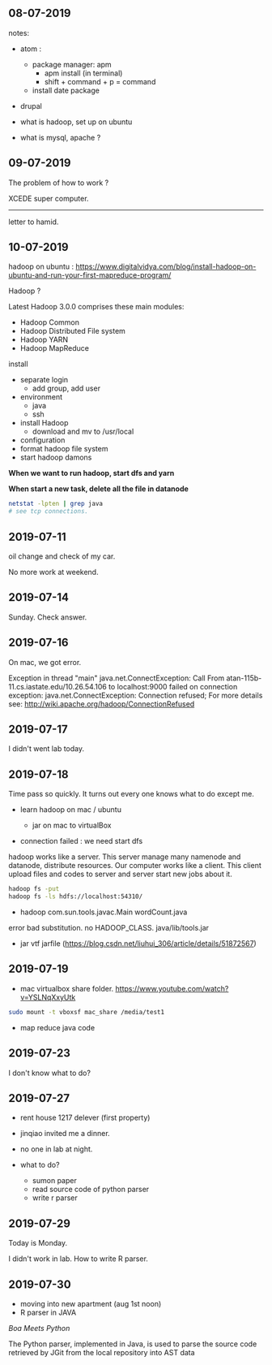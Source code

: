 ## 08-07-2019

notes:

- atom :
  - package manager: apm
    - apm install (in terminal)
    - shift + command + p = command
  - install date package

- drupal


- what is hadoop, set up on ubuntu
- what is mysql, apache ?

## 09-07-2019

The problem of how to work ?

XCEDE super computer.

----------

letter to hamid.


## 10-07-2019

hadoop on ubuntu : https://www.digitalvidya.com/blog/install-hadoop-on-ubuntu-and-run-your-first-mapreduce-program/

Hadoop ?

Latest Hadoop 3.0.0 comprises these main modules:
- Hadoop Common
- Hadoop Distributed File system
- Hadoop YARN
- Hadoop MapReduce

install

- separate login
  - add group, add user
- environment
  - java
  - ssh
- install Hadoop
  - download and mv to /usr/local
- configuration
- format hadoop file system
- start hadoop damons

**When we want to run hadoop, start dfs and yarn**

**When start a new task, delete all the file in datanode**

```sh
netstat -lpten | grep java
# see tcp connections.
```

## 2019-07-11

oil change and check of my car.

No more work at weekend.

## 2019-07-14

Sunday. Check answer.

## 2019-07-16

On mac, we got error.

Exception in thread "main" java.net.ConnectException: Call From atan-115b-11.cs.iastate.edu/10.26.54.106 to localhost:9000 failed on connection exception: java.net.ConnectException: Connection refused; For more details see:  http://wiki.apache.org/hadoop/ConnectionRefused


## 2019-07-17

I didn't went lab today.

## 2019-07-18

Time pass so quickly. It turns out every one knows what to do except me.

- learn hadoop on mac / ubuntu

  - jar on mac to virtualBox

- connection failed : we need start dfs

hadoop works like a server. This server manage many namenode and datanode, distribute resources. Our computer works like a client. This client upload files and codes to server and server start new jobs about it.

```sh
hadoop fs -put
hadoop fs -ls hdfs://localhost:54310/
```

- hadoop com.sun.tools.javac.Main wordCount.java

error bad substitution. no HADOOP_CLASS. java/lib/tools.jar

- jar vtf jarfile (https://blog.csdn.net/liuhui_306/article/details/51872567)

## 2019-07-19

- mac virtualbox share folder.
https://www.youtube.com/watch?v=YSLNqXxyUtk
```sh
sudo mount -t vboxsf mac_share /media/test1
```

- map reduce java code

## 2019-07-23

I don't know what to do?

## 2019-07-27

- rent house 1217 delever (first property)
- jinqiao invited me a dinner.
- no one in lab at night.


- what to do?
  - sumon paper
  - read source code of python parser
  - write r parser

## 2019-07-29

  Today is Monday.

  I didn't work in lab. How to write R parser.

## 2019-07-30

- moving into new apartment (aug 1st noon)
- R parser in JAVA

*Boa Meets Python*

The Python parser, implemented in Java, is used to parse the source code retrieved by JGit from the local repository into AST data
